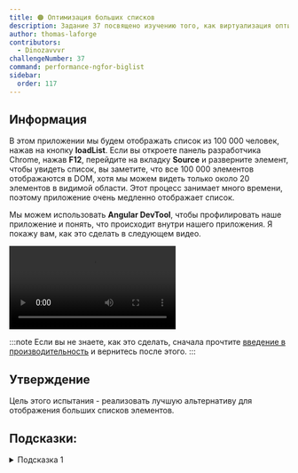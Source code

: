 ```yaml
---
title: 🟠 Оптимизация больших списков
description: Задание 37 посвящено изучению того, как виртуализация оптимизирует рендеринг больших списков
author: thomas-laforge
contributors:
  - Dinozavvvr
challengeNumber: 37
command: performance-ngfor-biglist
sidebar:
  order: 117
---
```


## Информация

В этом приложении мы будем отображать список из 100 000 человек, нажав на кнопку **loadList**. Если вы откроете панель разработчика Chrome, нажав **F12**, перейдите на вкладку <b>Source</b> и разверните элемент, чтобы увидеть список, вы заметите, что все 100 000 элементов отображаются в DOM, хотя мы можем видеть только около 20 элементов в видимой области. Этот процесс занимает много времени, поэтому приложение очень медленно отображает список.

Мы можем использовать <b>Angular DevTool</b>, чтобы профилировать наше приложение и понять, что происходит внутри нашего приложения. Я покажу вам, как это сделать в следующем видео.

<video controls src="https://github.com/tomalaforge/angular-challenges/assets/30832608/713403fa-2eda-49d5-a7c9-acdef8aacd34">
</video>

:::note
Если вы не знаете, как это сделать, сначала прочтите [введение в производительность](/challenges/performance/) и вернитесь после этого.
:::

## Утверждение

Цель этого испытания - реализовать лучшую альтернативу для отображения больших списков элементов.

## Подсказки:

<details>
  <summary>Подсказка 1</summary>

Если вы не уверены, с чего начать, я рекомендую прочитать [документацию Angular CDK о виртуализации](https://material.angular.io/cdk/scrolling/overview).

</details>
